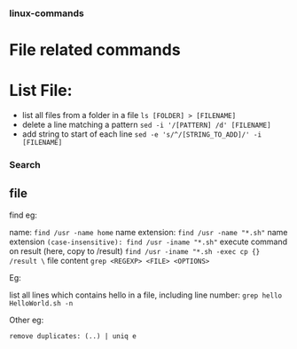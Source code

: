 ### linux-commands

# File related commands

# List File:

- list all files from a folder in a file `ls [FOLDER] > [FILENAME]`
- delete a line matching a pattern `sed -i '/[PATTERN] /d' [FILENAME]`
- add string to start of each line `sed -e 's/^/[STRING_TO_ADD]/' -i [FILENAME]`

### Search
## file

find <LOCATION> <CRITERIA> <VALUE> eg:

name: `find /usr -name home`
name extension: `find /usr -name "*.sh"`
name extension `(case-insensitive): find /usr -iname "*.sh"`
execute command on result (here, copy to /result) `find /usr -iname "*.sh -exec cp {} /result \`
file content
`grep <REGEXP> <FILE> <OPTIONS>`

Eg:

list all lines which contains hello in a file, including line number: `grep hello HelloWorld.sh -n`

Other
eg:

`remove duplicates: (..) | uniq e`


